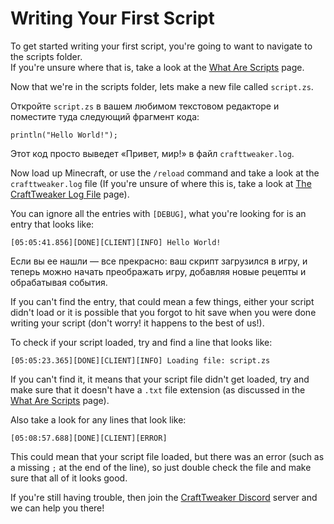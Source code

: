 # Writing Your First Script

To get started writing your first script, you're going to want to navigate to the scripts folder.  
If you're unsure where that is, take a look at the [What Are Scripts](/tutorial/IntroductionToScripting/WhatAreScripts) page.

Now that we're in the scripts folder, lets make a new file called `script.zs`.

Откройте `script.zs` в вашем любимом текстовом редакторе и поместите туда следующий фрагмент кода:

```zenscript
println("Hello World!");
```

Этот код просто выведет «Привет, мир!» в файл `crafttweaker.log`.

Now load up Minecraft, or use the `/reload` command and take a look at the `crafttweaker.log` file (If you're unsure of where this is, take a look at [The CraftTweaker Log File](/tutorial/IntroductionToScripting/TheCraftTweakerLogFile) page).

You can ignore all the entries with `[DEBUG]`, what you're looking for is an entry that looks like:

```plaintext
[05:05:41.856][DONE][CLIENT][INFO] Hello World!
```

Если вы ее нашли — все прекрасно: ваш скрипт загрузился в игру, и теперь можно начать преображать игру, добавляя новые рецепты и обрабатывая события.

If you can't find the entry, that could mean a few things, either your script didn't load or it is possible that you forgot to hit save when you were done writing your script (don't worry! it happens to the best of us!).

To check if your script loaded, try and find a line that looks like:

```plaintext
[05:05:23.365][DONE][CLIENT][INFO] Loading file: script.zs
```

If you can't find it, it means that your script file didn't get loaded, try and make sure that it doesn't have a `.txt` file extension (as discussed in the [What Are Scripts](/tutorial/IntroductionToScripting/WhatAreScripts) page).

Also take a look for any lines that look like:

```plaintext
[05:08:57.688][DONE][CLIENT][ERROR]
```

This could mean that your script file loaded, but there was an error (such as a missing `;` at the end of the line), so just double check the file and make sure that all of it looks good.

If you're still having trouble, then join the [CraftTweaker Discord](https://discord.blamejared.com) server and we can help you there!